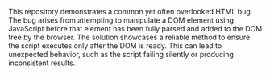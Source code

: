 This repository demonstrates a common yet often overlooked HTML bug. The bug arises from attempting to manipulate a DOM element using JavaScript before that element has been fully parsed and added to the DOM tree by the browser.  The solution showcases a reliable method to ensure the script executes only after the DOM is ready. This can lead to unexpected behavior, such as the script failing silently or producing inconsistent results.
